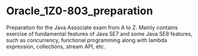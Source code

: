 # Oracle_1Z0-803_preparation
Preparation for the Java Associate exam from A to Z. Mainly contains exercise of fundamental features of Java SE7 and some Java SE8 features, such as concurrency, functional programming along with lambda expression, collections, stream API, etc. 
